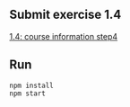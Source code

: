 ## Submit exercise 1.4
[1.4: course information step4](<https://fullstackopen.com/en/part1/java_script#:~:text=1.4%3A%20course%20information%20step4>)

## Run
`npm install`  
`npm start`  
